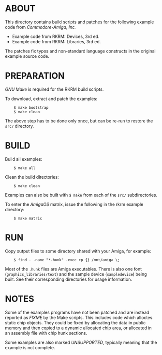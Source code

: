 # ABOUT
This directory contains build scripts and patches for the following example
code from *Commodore-Amiga, Inc.*

- Example code from RKRM: Devices, 3rd ed.
- Example code from RKRM: Libraries, 3rd ed.

The patches fix typos and non-standard language constructs in the original
example source code.


# PREPARATION
*GNU Make* is required for the RKRM build scripts.

To download, extract and patch the examples:

        $ make bootstrap
        $ make clean

The above step has to be done only once, but can be re-run to restore the
`src/` directory.


# BUILD
Build all examples:

        $ make all

Clean the build directories:

        $ make clean

Examples can also be built with `$ make` from each of the `src/`
subdirectories.

To enter the *AmigaOS* matrix, issue the following in the rkrm example directory:

        $ make matrix


# RUN
Copy output files to some directory shared with your Amiga, for example:

        $ find . -name "*.hunk" -exec cp {} /mnt/amiga \;

Most of the `.hunk` files are Amiga executables. There is also one font
(`graphics_libraries/text`) and the sample device (`sampledevice`) being built.
See their corresponding directories for usage information.


# NOTES
Some of the examples programs have not been patched and are instead reported as
*FIXME* by the Make scripts. This includes code which alloctes static chip
objects. They could be fixed by allocating the data in public memory and then
copied to a dynamic allocated chip area, or allocated in an assembly file with
chip hunk sections.

Some examples are also marked *UNSUPPORTED*, typically meaning that the example
is not complete.

